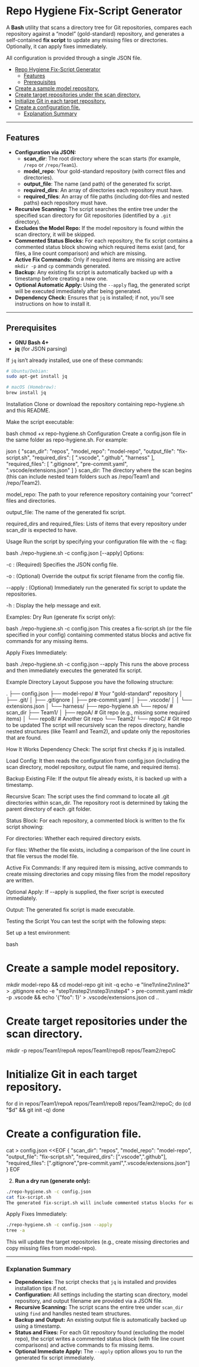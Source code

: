 # Repo Hygiene Fix-Script Generator

A **Bash** utility that scans a directory tree for Git repositories, compares each repository against a “model” (gold-standard) repository, and generates a self-contained **fix script** to update any missing files or directories. Optionally, it can apply fixes immediately.

All configuration is provided through a single JSON file.

- [Repo Hygiene Fix-Script Generator](#repo-hygiene-fix-script-generator)
  - [Features](#features)
  - [Prerequisites](#prerequisites)
- [Create a sample model repository.](#create-a-sample-model-repository)
- [Create target repositories under the scan directory.](#create-target-repositories-under-the-scan-directory)
- [Initialize Git in each target repository.](#initialize-git-in-each-target-repository)
- [Create a configuration file.](#create-a-configuration-file)
  - [Explanation Summary](#explanation-summary)

---

## Features

- **Configuration via JSON:**
  - **scan_dir**: The root directory where the scan starts (for example, `/repo` or `/repo/Team1`).
  - **model_repo**: Your gold-standard repository (with correct files and directories).
  - **output_file**: The name (and path) of the generated fix script.
  - **required_dirs**: An array of directories each repository must have.
  - **required_files**: An array of file paths (including dot-files and nested paths) each repository must have.
- **Recursive Scanning:** The script searches the entire tree under the specified scan directory for Git repositories (identified by a `.git` directory).
- **Excludes the Model Repo:** If the model repository is found within the scan directory, it will be skipped.
- **Commented Status Blocks:** For each repository, the fix script contains a commented status block showing which required items exist (and, for files, a line count comparison) and which are missing.
- **Active Fix Commands:** Only if required items are missing are active `mkdir -p` and `cp` commands generated.
- **Backup:** Any existing fix script is automatically backed up with a timestamp before creating a new one.
- **Optional Automatic Apply:** Using the `--apply` flag, the generated script will be executed immediately after being generated.
- **Dependency Check:** Ensures that `jq` is installed; if not, you'll see instructions on how to install it.

---

## Prerequisites

- **GNU Bash 4+**
- **jq** (for JSON parsing)

If `jq` isn’t already installed, use one of these commands:

```bash
# Ubuntu/Debian:
sudo apt-get install jq

# macOS (Homebrew):
brew install jq
```

Installation
Clone or download the repository containing repo-hygiene.sh and this README.

Make the script executable:

bash
chmod +x repo-hygiene.sh
Configuration
Create a config.json file in the same folder as repo-hygiene.sh. For example:

json
{
"scan_dir": "repos",
"model_repo": "model-repo",
"output_file": "fix-script.sh",
"required_dirs": [
".vscode",
".github",
"harness"
],
"required_files": [
".gitignore",
"pre-commit.yaml",
".vscode/extensions.json"
]
}
scan_dir: The directory where the scan begins (this can include nested team folders such as /repo/Team1 and /repo/Team2).

model_repo: The path to your reference repository containing your “correct” files and directories.

output_file: The name of the generated fix script.

required_dirs and required_files: Lists of items that every repository under scan_dir is expected to have.

Usage
Run the script by specifying your configuration file with the -c flag:

bash
./repo-hygiene.sh -c config.json [--apply]
Options:

-c <file>: (Required) Specifies the JSON config file.

-o <file>: (Optional) Override the output fix script filename from the config file.

--apply : (Optional) Immediately run the generated fix script to update the repositories.

-h : Display the help message and exit.

Examples:
Dry Run (generate fix script only):

bash
./repo-hygiene.sh -c config.json
This creates a fix-script.sh (or the file specified in your config) containing commented status blocks and active fix commands for any missing items.

Apply Fixes Immediately:

bash
./repo-hygiene.sh -c config.json --apply
This runs the above process and then immediately executes the generated fix script.

Example Directory Layout
Suppose you have the following structure:

.
├── config.json
├── model-repo/ # Your "gold-standard" repository
│ ├── .git/
│ ├── .gitignore
│ ├── pre-commit.yaml
│ ├── .vscode/
│ │ └── extensions.json
│ └── harness/
├── repo-hygiene.sh
└── repos/ # scan_dir
├── Team1/
│ ├── repoA/ # Git repo (e.g., missing some required items)
│ └── repoB/ # Another Git repo
└── Team2/
└── repoC/ # Git repo to be updated
The script will recursively scan the repos directory, handle nested structures (like Team1 and Team2), and update only the repositories that are found.

How It Works
Dependency Check: The script first checks if jq is installed.

Load Config: It then reads the configuration from config.json (including the scan directory, model repository, output file name, and required items).

Backup Existing File: If the output file already exists, it is backed up with a timestamp.

Recursive Scan: The script uses the find command to locate all .git directories within scan_dir. The repository root is determined by taking the parent directory of each .git folder.

Status Block: For each repository, a commented block is written to the fix script showing:

For directories: Whether each required directory exists.

For files: Whether the file exists, including a comparison of the line count in that file versus the model file.

Active Fix Commands: If any required item is missing, active commands to create missing directories and copy missing files from the model repository are written.

Optional Apply: If --apply is supplied, the fixer script is executed immediately.

Output: The generated fix script is made executable.

Testing the Script
You can test the script with the following steps:

Set up a test environment:

bash

# Create a sample model repository.

mkdir model-repo && cd model-repo
git init -q
echo -e "line1\nline2\nline3" > .gitignore
echo -e "step1\nstep2\nstep3\nstep4" > pre-commit.yaml
mkdir -p .vscode && echo '{"foo": 1}' > .vscode/extensions.json
cd ..

# Create target repositories under the scan directory.

mkdir -p repos/Team1/repoA repos/Team1/repoB repos/Team2/repoC

# Initialize Git in each target repository.

for d in repos/Team1/repoA repos/Team1/repoB repos/Team2/repoC; do
(cd "$d" && git init -q)
done

# Create a configuration file.

cat > config.json <<EOF
{ "scan_dir": "repos", "model_repo": "model-repo", "output_file": "fix-script.sh", "required_dirs": [".vscode",".github"], "required_files": [".gitignore","pre-commit.yaml",".vscode/extensions.json"] } EOF

2. **Run a dry run (generate only):**

```bash
./repo-hygiene.sh -c config.json
cat fix-script.sh
The generated fix-script.sh will include commented status blocks for each repository along with active commands for missing items.
```

Apply Fixes Immediately:

```bash
./repo-hygiene.sh -c config.json --apply
tree -a
```

This will update the target repositories (e.g., create missing directories and copy missing files from model-repo).

---

### Explanation Summary

- **Dependencies:** The script checks that `jq` is installed and provides installation tips if not.
- **Configuration:** All settings including the starting scan directory, model repository, and output filename are provided via a JSON file.
- **Recursive Scanning:** The script scans the entire tree under `scan_dir` using `find` and handles nested team structures.
- **Backup and Output:** An existing output file is automatically backed up using a timestamp.
- **Status and Fixes:** For each Git repository found (excluding the model repo), the script writes a commented status block (with file line count comparisons) and active commands to fix missing items.
- **Optional Immediate Apply:** The `--apply` option allows you to run the generated fix script immediately.
